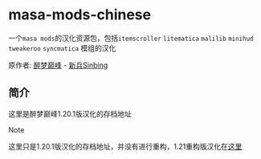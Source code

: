 # masa-mods-chinese
一个`masa mods`的汉化资源包，包括`itemscroller` `litematica` `malilib` `minihud` `tweakeroo` `syncmatica` 模组的汉化

原作者: [醉梦巅峰](mailto:893136473@qq.com) - [新兵Sinbing](https://github.com/Sinbing)

## 简介

这里是醉梦巅峰1.20.1版汉化的存档地址

> [!NOTE]
> 这里只是1.20.1版汉化的存档地址，并没有进行重构，1.21重构版汉化在[这里](https://github.com/DreamingLri/masa-mods-chinese/tree/1.21)